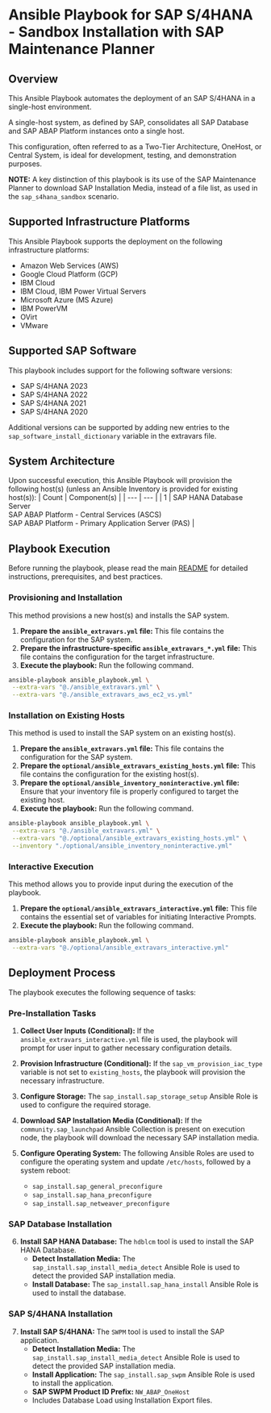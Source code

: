 # Ansible Playbook for SAP S/4HANA - Sandbox Installation with SAP Maintenance Planner

## Overview
This Ansible Playbook automates the deployment of an SAP S/4HANA in a single-host environment.  

A single-host system, as defined by SAP, consolidates all SAP Database and SAP ABAP Platform instances onto a single host.  

This configuration, often referred to as a Two-Tier Architecture, OneHost, or Central System, is ideal for development, testing, and demonstration purposes.

**NOTE:** A key distinction of this playbook is its use of the SAP Maintenance Planner to download SAP Installation Media, instead of a file list, as used in the `sap_s4hana_sandbox` scenario.  


## Supported Infrastructure Platforms
This Ansible Playbook supports the deployment on the following infrastructure platforms:

- Amazon Web Services (AWS)
- Google Cloud Platform (GCP)
- IBM Cloud
- IBM Cloud, IBM Power Virtual Servers
- Microsoft Azure (MS Azure)
- IBM PowerVM
- OVirt
- VMware


## Supported SAP Software
This playbook includes support for the following software versions:
- SAP S/4HANA 2023
- SAP S/4HANA 2022
- SAP S/4HANA 2021
- SAP S/4HANA 2020

Additional versions can be supported by adding new entries to the `sap_software_install_dictionary` variable in the extravars file.


## System Architecture
Upon successful execution, this Ansible Playbook will provision the following host(s) (unless an Ansible Inventory is provided for existing host(s)):
| Count | Component(s) |
| --- | --- |
| 1 | SAP HANA Database Server<br> SAP ABAP Platform - Central Services (ASCS)<br> SAP ABAP Platform - Primary Application Server (PAS) |


## Playbook Execution
Before running the playbook, please read the main [README](https://github.com/sap-linuxlab/ansible.playbooks_for_sap/blob/main/README.md) for detailed instructions, prerequisites, and best practices.

### Provisioning and Installation
This method provisions a new host(s) and installs the SAP system.

1.  **Prepare the `ansible_extravars.yml` file:** This file contains the configuration for the SAP system.
2.  **Prepare the infrastructure-specific `ansible_extravars_*.yml` file:** This file contains the configuration for the target infrastructure.
3.  **Execute the playbook:** Run the following command.

```bash
ansible-playbook ansible_playbook.yml \
 --extra-vars "@./ansible_extravars.yml" \
 --extra-vars "@./ansible_extravars_aws_ec2_vs.yml"
```

### Installation on Existing Hosts
This method is used to install the SAP system on an existing host(s).

1.  **Prepare the `ansible_extravars.yml` file:** This file contains the configuration for the SAP system.
2.  **Prepare the `optional/ansible_extravars_existing_hosts.yml` file:** This file contains the configuration for the existing host(s).
3.  **Prepare the `optional/ansible_inventory_noninteractive.yml` file:** Ensure that your inventory file is properly configured to target the existing host.
4.  **Execute the playbook:** Run the following command.

```bash
ansible-playbook ansible_playbook.yml \
 --extra-vars "@./ansible_extravars.yml" \
 --extra-vars "@./optional/ansible_extravars_existing_hosts.yml" \
 --inventory "./optional/ansible_inventory_noninteractive.yml"
```

### Interactive Execution
This method allows you to provide input during the execution of the playbook.

1.  **Prepare the `optional/ansible_extravars_interactive.yml` file:** This file contains the essential set of variables for initiating Interactive Prompts.
2.  **Execute the playbook:** Run the following command.

```bash
ansible-playbook ansible_playbook.yml \
 --extra-vars "@./optional/ansible_extravars_interactive.yml"
```


## Deployment Process
The playbook executes the following sequence of tasks:

### Pre-Installation Tasks

1. **Collect User Inputs (Conditional):** If the `ansible_extravars_interactive.yml` file is used, the playbook will prompt for user input to gather necessary configuration details.

2. **Provision Infrastructure (Conditional):** If the `sap_vm_provision_iac_type` variable is not set to `existing_hosts`, the playbook will provision the necessary infrastructure.

3. **Configure Storage:** The `sap_install.sap_storage_setup` Ansible Role is used to configure the required storage.

4. **Download SAP Installation Media (Conditional):** If the `community.sap_launchpad` Ansible Collection is present on execution node, the playbook will download the necessary SAP installation media.

5. **Configure Operating System:** The following Ansible Roles are used to configure the operating system and update `/etc/hosts`, followed by a system reboot:
   - `sap_install.sap_general_preconfigure`
   - `sap_install.sap_hana_preconfigure`
   - `sap_install.sap_netweaver_preconfigure`

### SAP Database Installation

6. **Install SAP HANA Database:** The `hdblcm` tool is used to install the SAP HANA Database.
   - **Detect Installation Media:** The `sap_install.sap_install_media_detect` Ansible Role is used to detect the provided SAP installation media.
   - **Install Database:** The `sap_install.sap_hana_install` Ansible Role is used to install the database.

### SAP S/4HANA Installation

7. **Install SAP S/4HANA:** The `SWPM` tool is used to install the SAP application.
   - **Detect Installation Media:** The `sap_install.sap_install_media_detect` Ansible Role is used to detect the provided SAP installation media.
   - **Install Application:** The `sap_install.sap_swpm` Ansible Role is used to install the application.
   - **SAP SWPM Product ID Prefix:** `NW_ABAP_OneHost`
   - Includes Database Load using Installation Export files.
